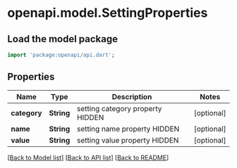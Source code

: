 # openapi.model.SettingProperties

## Load the model package
```dart
import 'package:openapi/api.dart';
```

## Properties
Name | Type | Description | Notes
------------ | ------------- | ------------- | -------------
**category** | **String** | setting category property HIDDEN | [optional] 
**name** | **String** | setting name property HIDDEN | [optional] 
**value** | **String** | setting value property HIDDEN | [optional] 

[[Back to Model list]](../README.md#documentation-for-models) [[Back to API list]](../README.md#documentation-for-api-endpoints) [[Back to README]](../README.md)


